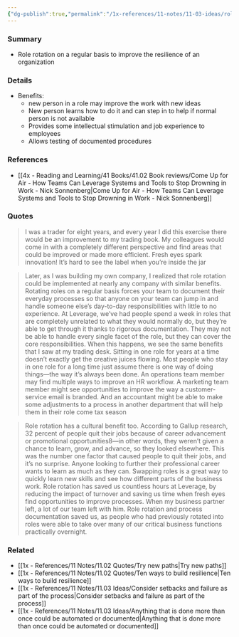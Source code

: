 ```yaml
---
{"dg-publish":true,"permalink":"/1x-references/11-notes/11-03-ideas/role-rotate-regularly-to-improve-documentation-and-resilience/","title":"Role rotate regularly to improve documentation and resilience","created":"2025-01-15T20:23:02.529+03:00","updated":"2025-01-17T22:52:16.806+03:00"}
---
```



### Summary
- Role rotation on a regular basis to improve the resilience of an organization

### Details
- Benefits:
	- new person in a role may improve the work with new ideas
	- New person learns how to do it and can step in to help if normal person is not available
	- Provides some intellectual stimulation and job experience to employees
	- Allows testing of documented procedures

### References
- [[4x - Reading and Learning/41 Books/41.02 Book reviews/Come Up for Air - How Teams Can Leverage Systems and Tools to Stop Drowning in Work - Nick Sonnenberg\|Come Up for Air - How Teams Can Leverage Systems and Tools to Stop Drowning in Work - Nick Sonnenberg]]

### Quotes
> I was a trader for eight years, and every year I did this exercise there would be an improvement to my trading book. My colleagues would come in with a completely different perspective and find areas that could be improved or made more efficient. Fresh eyes spark innovation! It’s hard to see the label when you’re inside the jar

> Later, as I was building my own company, I realized that role rotation could be implemented at nearly any company with similar benefits. Rotating roles on a regular basis forces your team to document their everyday processes so that anyone on your team can jump in and handle someone else’s day-to-day responsibilities with little to no experience. At Leverage, we’ve had people spend a week in roles that are completely unrelated to what they would normally do, but they’re able to get through it thanks to rigorous documentation. They may not be able to handle every single facet of the role, but they can cover the core responsibilities. When this happens, we see the same benefits that I saw at my trading desk. Sitting in one role for years at a time doesn’t exactly get the creative juices flowing. Most people who stay in one role for a long time just assume there is one way of doing things—the way it’s always been done. An operations team member may find multiple ways to improve an HR workflow. A marketing team member might see opportunities to improve the way a customer-service email is branded. And an accountant might be able to make some adjustments to a process in another department that will help them in their role come tax season

> Role rotation has a cultural benefit too. According to Gallup research, 32 percent of people quit their jobs because of career advancement or promotional opportunities8—in other words, they weren’t given a chance to learn, grow, and advance, so they looked elsewhere. This was the number one factor that caused people to quit their jobs, and it’s no surprise. Anyone looking to further their professional career wants to learn as much as they can. Swapping roles is a great way to quickly learn new skills and see how different parts of the business work. Role rotation has saved us countless hours at Leverage, by reducing the impact of turnover and saving us time when fresh eyes find opportunities to improve processes. When my business partner left, a lot of our team left with him. Role rotation and process documentation saved us, as people who had previously rotated into roles were able to take over many of our critical business functions practically overnight.


### Related
- [[1x - References/11 Notes/11.02 Quotes/Try new paths\|Try new paths]]
- [[1x - References/11 Notes/11.02 Quotes/Ten ways to build resilience\|Ten ways to build resilience]]
- [[1x - References/11 Notes/11.03 Ideas/Consider setbacks and failure as part of the process\|Consider setbacks and failure as part of the process]]
- [[1x - References/11 Notes/11.03 Ideas/Anything that is done more than once could be automated or documented\|Anything that is done more than once could be automated or documented]]